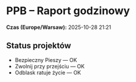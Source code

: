 # PPB – Raport godzinowy
**Czas (Europe/Warsaw):** 2025-10-28 21:21

## Status projektów
- Bezpieczny Pieszy — OK
- Zwolnij przy przejściu — OK
- Odblask ratuje życie — OK

